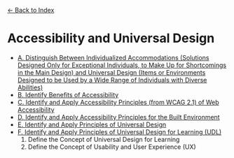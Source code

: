 [&larr; Back to Index](../README.md)

# Accessibility and Universal Design

* [A. Distinguish Between Individualized Accommodations (Solutions Designed Only for Exceptional Individuals, to Make Up for Shortcomings in the Main Design) and Universal Design (Items or Environments Designed to be Used by a Wide Range of Individuals with Diverse Abilities)](a-user-centered-and-universal-design.md)
* [B. Identify Benefits of Accessibility](b-benefits-of-accessibility.md)
* [C. Identify and Apply Accessibility Principles (from WCAG 2.1) of Web Accessibility](c-web-accessibility.md)
* [D. Identify and Apply Accessibility Principles for the Built Environment](d-build-environment-accessibility.md)
* [E. Identify and Apply Principles of Universal Design](e-universal-design.md)
* [F. Identify and Apply Principles of Universal Design for Learning (UDL)](f-universal-design-for-learning.md)
    1. Define the Concept of Universal Design for Learning
    2. Define the Concept of Usability and User Experience (UX)